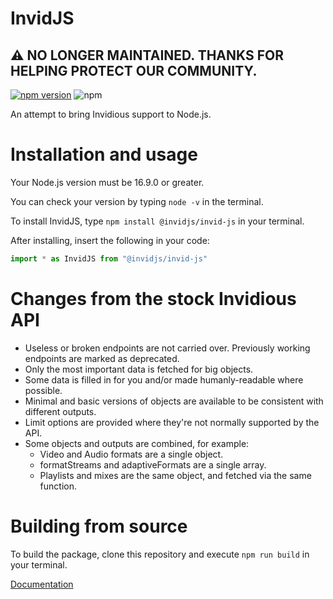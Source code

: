 # InvidJS

## :warning:  NO LONGER MAINTAINED. THANKS FOR HELPING PROTECT OUR COMMUNITY.
[![npm version](https://badge.fury.io/js/@invidjs%2Finvid-js.svg)](https://badge.fury.io/js/@invidjs%2Finvid-js)
![npm](https://img.shields.io/npm/dt/%40invidjs/invid-js)

An attempt to bring Invidious support to Node.js.

# Installation and usage

Your Node.js version must be 16.9.0 or greater.

You can check your version by typing `node -v` in the terminal.

To install InvidJS, type `npm install @invidjs/invid-js` in your terminal.

After installing, insert the following in your code:

```js
import * as InvidJS from "@invidjs/invid-js"
```

# Changes from the stock Invidious API
- Useless or broken endpoints are not carried over. Previously working endpoints are marked as deprecated.
- Only the most important data is fetched for big objects.
- Some data is filled in for you and/or made humanly-readable where possible.
- Minimal and basic versions of objects are available to be consistent with different outputs.
- Limit options are provided where they're not normally supported by the API.
- Some objects and outputs are combined, for example:
  - Video and Audio formats are a single object. 
  - formatStreams and adaptiveFormats are a single array.
  - Playlists and mixes are the same object, and fetched via the same function.

# Building from source
To build the package, clone this repository and execute `npm run build` in your terminal.

[Documentation](https://invidjs.js.org/)
